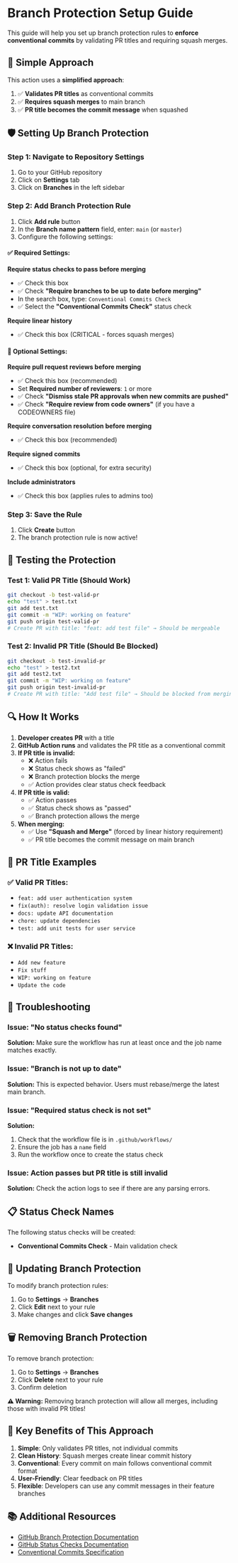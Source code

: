 # Branch Protection Setup Guide

This guide will help you set up branch protection rules to **enforce conventional commits** by validating PR titles and requiring squash merges.

## 🎯 **Simple Approach**

This action uses a **simplified approach**:

1. ✅ **Validates PR titles** as conventional commits
2. ✅ **Requires squash merges** to main branch
3. ✅ **PR title becomes the commit message** when squashed

## 🛡️ Setting Up Branch Protection

### Step 1: Navigate to Repository Settings

1. Go to your GitHub repository
2. Click on **Settings** tab
3. Click on **Branches** in the left sidebar

### Step 2: Add Branch Protection Rule

1. Click **Add rule** button
2. In the **Branch name pattern** field, enter: `main` (or `master`)
3. Configure the following settings:

#### ✅ Required Settings:

**Require status checks to pass before merging**

- ✅ Check this box
- ✅ Check **"Require branches to be up to date before merging"**
- In the search box, type: `Conventional Commits Check`
- ✅ Select the **"Conventional Commits Check"** status check

**Require linear history**

- ✅ Check this box (CRITICAL - forces squash merges)

#### 🔧 Optional Settings:

**Require pull request reviews before merging**

- ✅ Check this box (recommended)
- Set **Required number of reviewers**: `1` or more
- ✅ Check **"Dismiss stale PR approvals when new commits are pushed"**
- ✅ Check **"Require review from code owners"** (if you have a CODEOWNERS file)

**Require conversation resolution before merging**

- ✅ Check this box (recommended)

**Require signed commits**

- ✅ Check this box (optional, for extra security)

**Include administrators**

- ✅ Check this box (applies rules to admins too)

### Step 3: Save the Rule

1. Click **Create** button
2. The branch protection rule is now active!

## 🧪 Testing the Protection

### Test 1: Valid PR Title (Should Work)

```bash
git checkout -b test-valid-pr
echo "test" > test.txt
git add test.txt
git commit -m "WIP: working on feature"
git push origin test-valid-pr
# Create PR with title: "feat: add test file" → Should be mergeable
```

### Test 2: Invalid PR Title (Should Be Blocked)

```bash
git checkout -b test-invalid-pr
echo "test" > test2.txt
git add test2.txt
git commit -m "WIP: working on feature"
git push origin test-invalid-pr
# Create PR with title: "Add test file" → Should be blocked from merging
```

## 🔍 How It Works

1. **Developer creates PR** with a title
2. **GitHub Action runs** and validates the PR title as a conventional commit
3. **If PR title is invalid:**
   - ❌ Action fails
   - ❌ Status check shows as "failed"
   - ❌ Branch protection blocks the merge
   - ✅ Action provides clear status check feedback
4. **If PR title is valid:**
   - ✅ Action passes
   - ✅ Status check shows as "passed"
   - ✅ Branch protection allows the merge
5. **When merging:**
   - ✅ Use **"Squash and Merge"** (forced by linear history requirement)
   - ✅ PR title becomes the commit message on main branch

## 📝 PR Title Examples

### ✅ **Valid PR Titles:**

- `feat: add user authentication system`
- `fix(auth): resolve login validation issue`
- `docs: update API documentation`
- `chore: update dependencies`
- `test: add unit tests for user service`

### ❌ **Invalid PR Titles:**

- `Add new feature`
- `Fix stuff`
- `WIP: working on feature`
- `Update the code`

## 🚨 Troubleshooting

### Issue: "No status checks found"

**Solution:** Make sure the workflow has run at least once and the job name matches exactly.

### Issue: "Branch is not up to date"

**Solution:** This is expected behavior. Users must rebase/merge the latest main branch.

### Issue: "Required status check is not set"

**Solution:**

1. Check that the workflow file is in `.github/workflows/`
2. Ensure the job has a `name` field
3. Run the workflow once to create the status check

### Issue: Action passes but PR title is still invalid

**Solution:** Check the action logs to see if there are any parsing errors.

## 📋 Status Check Names

The following status checks will be created:

- **Conventional Commits Check** - Main validation check

## 🔄 Updating Branch Protection

To modify branch protection rules:

1. Go to **Settings** → **Branches**
2. Click **Edit** next to your rule
3. Make changes and click **Save changes**

## 🗑️ Removing Branch Protection

To remove branch protection:

1. Go to **Settings** → **Branches**
2. Click **Delete** next to your rule
3. Confirm deletion

**⚠️ Warning:** Removing branch protection will allow all merges, including those with invalid PR titles!

## 🎯 **Key Benefits of This Approach**

1. **Simple**: Only validates PR titles, not individual commits
2. **Clean History**: Squash merges create linear commit history
3. **Conventional**: Every commit on main follows conventional commit format
4. **User-Friendly**: Clear feedback on PR titles
5. **Flexible**: Developers can use any commit messages in their feature branches

## 📚 Additional Resources

- [GitHub Branch Protection Documentation](https://docs.github.com/en/repositories/configuring-branches-and-merges-in-your-repository/defining-the-mergeability-of-pull-requests/about-protected-branches)
- [GitHub Status Checks Documentation](https://docs.github.com/en/rest/commits/statuses)
- [Conventional Commits Specification](https://www.conventionalcommits.org/)
